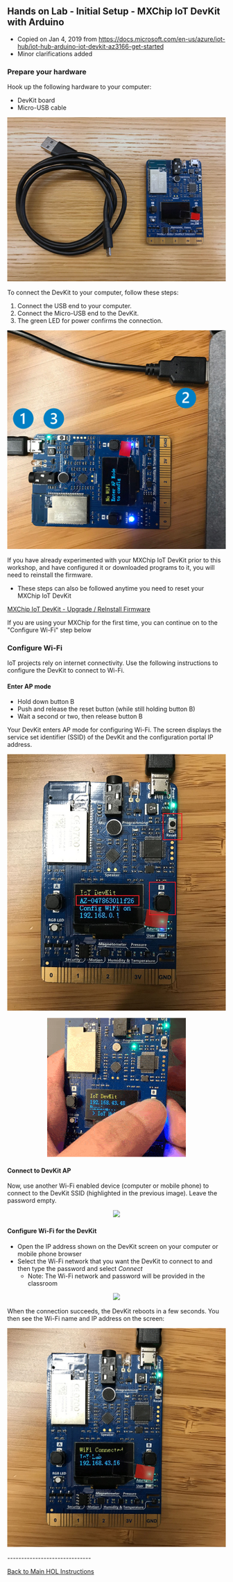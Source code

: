 ## Hands on Lab - Initial Setup - MXChip IoT DevKit with Arduino

* Copied on Jan 4, 2019 from https://docs.microsoft.com/en-us/azure/iot-hub/iot-hub-arduino-iot-devkit-az3166-get-started
* Minor clarifications added

### Prepare your hardware

Hook up the following hardware to your computer:
- DevKit board
- Micro-USB cable

<p align="center">
  <img src="/HOL/IOTHubPiHackathon/images/MXChipIotDevKit_hardware.jpg" />
</p>

To connect the DevKit to your computer, follow these steps:
1. Connect the USB end to your computer.
2. Connect the Micro-USB end to the DevKit.
3. The green LED for power confirms the connection.

<p align="center">
  <img src="/HOL/IOTHubPiHackathon/images/MXChipIotDevKit_connect.jpg" />
</p>

If you have already experimented with your MXChip IoT DevKit prior to this workshop, and have configured it or downloaded programs to it, you will need to reinstall the firmware.
* These steps can also be followed anytime you need to reset your MXChip IoT DevKit

[MXChip IoT DevKit - Upgrade / ReInstall Firmware](/HOL/IOTHubPiHackathon/1B/firmware)

If you are using your MXChip for the first time, you can continue on to the "Configure Wi-Fi" step below

### Configure Wi-Fi

IoT projects rely on internet connectivity. Use the following instructions to configure the DevKit to connect to Wi-Fi.

#### Enter AP mode

* Hold down button B
* Push and release the reset button (while still holding button B)
* Wait a second or two, then release button B

Your DevKit enters AP mode for configuring Wi-Fi. The screen displays the service set identifier (SSID) of the DevKit and the configuration portal IP address.

<p align="center">
  <img src="/HOL/IOTHubPiHackathon/images/MXChipIotDevKit_wifi-ap.jpg" />
</p>
<p align="center">
  <img src="/HOL/IOTHubPiHackathon/images/MXChipIotDevKit_set-ap-mode.gif" />
</p>

#### Connect to DevKit AP
Now, use another Wi-Fi enabled device (computer or mobile phone) to connect to the DevKit SSID (highlighted in the previous image). Leave the password empty.

<p align="center">
  <img src="/HOL/IOTHubPiHackathon/images/MXChipIotDevKit_connect-ssid.jpg" />
</p>

#### Configure Wi-Fi for the DevKit
* Open the IP address shown on the DevKit screen on your computer or mobile phone browser
* Select the Wi-Fi network that you want the DevKit to connect to and then type the password and select *Connect*
  * Note: The Wi-Fi network and password will be provided in the classroom

<p align="center">
  <img src="/HOL/IOTHubPiHackathon/images/MXChipIotDevKit_wifi-portal.jpg" />
</p>
When the connection succeeds, the DevKit reboots in a few seconds. You then see the Wi-Fi name and IP address on the screen:
<p align="center">
  <img src="/HOL/IOTHubPiHackathon/images/MXChipIotDevKit_wifi-ip.jpg" />
</p>
------------------------------



[Back to Main HOL Instructions](/HOL/IOTHubPiHackathon/README.md)
